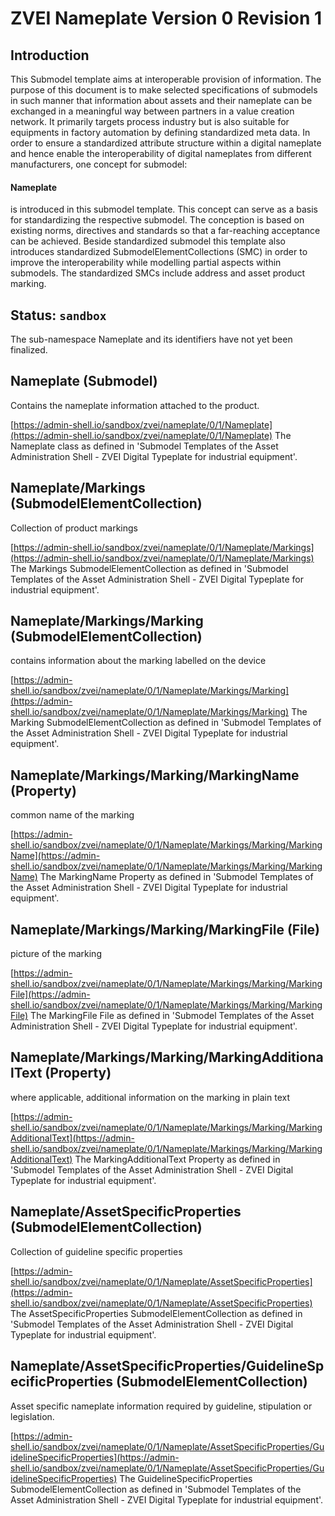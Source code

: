 # ZVEI Nameplate Version 0 Revision 1

## Introduction

This Submodel template aims at interoperable provision of information. The purpose of this document is to make selected specifications of submodels in such manner that information about assets and their nameplate can be exchanged in a meaningful way between partners in a value creation network. It primarily targets process industry but is also suitable for equipments in factory automation by defining standardized meta data. 
In order to ensure a standardized attribute structure within a digital nameplate and hence enable the interoperability of digital nameplates from different manufacturers, one concept for submodel:
#### Nameplate 
is introduced in this submodel template.
This concept can serve as a basis for standardizing the respective submodel. The conception is based on existing norms, directives and standards so that a far-reaching acceptance can be achieved. 
Beside standardized submodel this template also introduces standardized SubmodelElementCollections (SMC) in order to improve the interoperability while modelling partial aspects within submodels. The standardized SMCs include address and asset product marking.



## Status: `sandbox`
The sub-namespace Nameplate and its identifiers have not yet been finalized.



## Nameplate (Submodel)
Contains the nameplate information attached to the product.

[https://admin-shell.io/sandbox/zvei/nameplate/0/1/Nameplate](https://admin-shell.io/sandbox/zvei/nameplate/0/1/Nameplate) The Nameplate class as defined in 'Submodel Templates of the Asset Administration Shell - ZVEI Digital Typeplate for industrial equipment'.

## Nameplate/Markings (SubmodelElementCollection)
Collection of product markings

[https://admin-shell.io/sandbox/zvei/nameplate/0/1/Nameplate/Markings](https://admin-shell.io/sandbox/zvei/nameplate/0/1/Nameplate/Markings) The Markings SubmodelElementCollection as defined in 'Submodel Templates of the Asset Administration Shell - ZVEI Digital Typeplate for industrial equipment'.

## Nameplate/Markings/Marking (SubmodelElementCollection)
contains information about the marking labelled on the device

[https://admin-shell.io/sandbox/zvei/nameplate/0/1/Nameplate/Markings/Marking](https://admin-shell.io/sandbox/zvei/nameplate/0/1/Nameplate/Markings/Marking) The Marking SubmodelElementCollection as defined in 'Submodel Templates of the Asset Administration Shell - ZVEI Digital Typeplate for industrial equipment'.

## Nameplate/Markings/Marking/MarkingName (Property)
common name of the marking

[https://admin-shell.io/sandbox/zvei/nameplate/0/1/Nameplate/Markings/Marking/MarkingName](https://admin-shell.io/sandbox/zvei/nameplate/0/1/Nameplate/Markings/Marking/MarkingName) The MarkingName Property as defined in 'Submodel Templates of the Asset Administration Shell - ZVEI Digital Typeplate for industrial equipment'.

## Nameplate/Markings/Marking/MarkingFile (File)
picture of the marking 

[https://admin-shell.io/sandbox/zvei/nameplate/0/1/Nameplate/Markings/Marking/MarkingFile](https://admin-shell.io/sandbox/zvei/nameplate/0/1/Nameplate/Markings/Marking/MarkingFile) The MarkingFile File as defined in 'Submodel Templates of the Asset Administration Shell - ZVEI Digital Typeplate for industrial equipment'.

## Nameplate/Markings/Marking/MarkingAdditionalText (Property)
where applicable, additional information on the marking in plain text

[https://admin-shell.io/sandbox/zvei/nameplate/0/1/Nameplate/Markings/Marking/MarkingAdditionalText](https://admin-shell.io/sandbox/zvei/nameplate/0/1/Nameplate/Markings/Marking/MarkingAdditionalText) The MarkingAdditionalText Property as defined in 'Submodel Templates of the Asset Administration Shell - ZVEI Digital Typeplate for industrial equipment'.

## Nameplate/AssetSpecificProperties (SubmodelElementCollection)
Collection of guideline specific properties

[https://admin-shell.io/sandbox/zvei/nameplate/0/1/Nameplate/AssetSpecificProperties](https://admin-shell.io/sandbox/zvei/nameplate/0/1/Nameplate/AssetSpecificProperties) The AssetSpecificProperties SubmodelElementCollection as defined in 'Submodel Templates of the Asset Administration Shell - ZVEI Digital Typeplate for industrial equipment'.

## Nameplate/AssetSpecificProperties/GuidelineSpecificProperties (SubmodelElementCollection)
Asset specific nameplate information required by guideline, stipulation or legislation.

[https://admin-shell.io/sandbox/zvei/nameplate/0/1/Nameplate/AssetSpecificProperties/GuidelineSpecificProperties](https://admin-shell.io/sandbox/zvei/nameplate/0/1/Nameplate/AssetSpecificProperties/GuidelineSpecificProperties) The GuidelineSpecificProperties SubmodelElementCollection as defined in 'Submodel Templates of the Asset Administration Shell - ZVEI Digital Typeplate for industrial equipment'.

